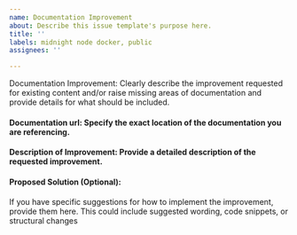 ```yaml
---
name: Documentation Improvement
about: Describe this issue template's purpose here.
title: ''
labels: midnight node docker, public
assignees: ''

---
```


Documentation Improvement: Clearly describe the improvement requested for existing content and/or raise missing areas of documentation and provide details for what should be included.

#### Documentation url: Specify the exact location of the documentation you are referencing.
#### Description of Improvement: Provide a detailed description of the requested improvement.
#### Proposed Solution (Optional):
If you have specific suggestions for how to implement the improvement, provide them here.
This could include suggested wording, code snippets, or structural changes
